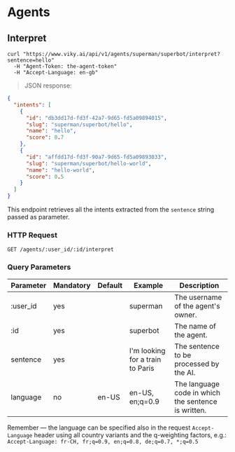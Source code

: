 # Agents

## Interpret

```shell
curl "https://www.viky.ai/api/v1/agents/superman/superbot/interpret?sentence=hello"
  -H "Agent-Token: the-agent-token"
  -H "Accept-Language: en-gb"
```

> JSON response:

```json
{
  "intents": [
    {
      "id": "db3dd17d-fd3f-42a7-9d65-fd5a09894015",
      "slug": "superman/superbot/hello",
      "name": "hello",
      "score": 0.7
    },
    {
      "id": "affdd17d-fd3f-90a7-9d65-fd5a09893033",
      "slug": "superman/superbot/hello-world",
      "name": "hello-world",
      "score": 0.5
    }
  ]
}
```

This endpoint retrieves all the intents extracted from the `sentence` string passed as parameter.

### HTTP Request

`GET /agents/:user_id/:id/interpret`

### Query Parameters

Parameter | Mandatory | Default | Example | Description
--------- | --------- | ------- | ------- | -----------
:user_id | yes |  | superman | The username of the agent's owner.
:id | yes |  | superbot | The name of the agent.
sentence | yes |  | I'm looking for a train to Paris | The sentence to be processed by the AI.
language | no | en-US | en-US, en;q=0.9 | The language code in which the sentence is written.

<aside class="success">
Remember — the language can be specified also in the request <code>Accept-Language</code> header using all country variants and the q-weighting factors, e.g.:<br/>
<code>Accept-Language: fr-CH, fr;q=0.9, en;q=0.8, de;q=0.7, *;q=0.5</code>
</aside>
